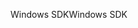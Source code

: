 <span data-ttu-id="41aac-101">Windows SDK</span><span class="sxs-lookup"><span data-stu-id="41aac-101">Windows SDK</span></span>